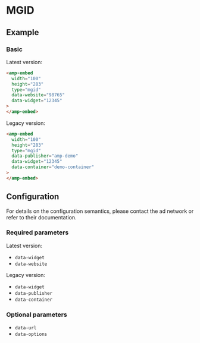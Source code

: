 # MGID

## Example

### Basic

Latest version:
```html
<amp-embed
  width="100"
  height="283"
  type="mgid"
  data-website="98765"
  data-widget="12345"
>
</amp-embed>
```

Legacy version:
```html
<amp-embed
  width="100"
  height="283"
  type="mgid"
  data-publisher="amp-demo"
  data-widget="12345"
  data-container="demo-container"
>
</amp-embed>
```

## Configuration

For details on the configuration semantics, please contact the ad network or refer to their documentation.

### Required parameters

Latest version:
-   `data-widget`
-   `data-website`

Legacy version:
-   `data-widget`
-   `data-publisher`
-   `data-container`

### Optional parameters

-   `data-url`
-   `data-options`
